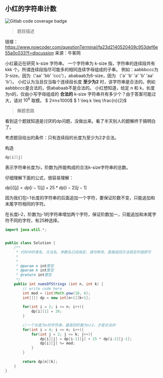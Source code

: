 ## 小红的字符串计数

![Gitlab code coverage badge](https://img.shields.io/badge/难度-中等-yellow)

> 题目描述

链接：https://www.nowcoder.com/questionTerminal/fa23d2140520409c953def6e55a0c033?f=discussion
来源：牛客网

小红最近在研究 k-size 字符串。
 一个字符串为 k-size 指，字符串的连续段共有 kkk 个。所谓连续段指尽可能多的相同连续字母组成的子串。
 例如：aabbbccc为3-size，因为（'aa' 'bb' 'ccc'），ababaab为6-size，因为 （'a' 'b' 'a' 'b' 'aa' 'b'）。
 小红认为当且仅当每个连续段长度 **至少为2** 时，该字符串是合法的。例如aabbbccc是合法的，但ababaab不是合法的。
 小红想知道，给定 n 和 k，长度为n的，仅由小写字母组成的 **合法的** k-size 字符串共有多少个？由于答案可能过大，请对 $10^6$ 取模。
$ 2≤n≤1000$
$ 1 \leq k \leq \frac{n}{2}$

> 解题思路

看到这个题就知道是讨厌的dp问题，没做出来。看了半天别人的题解终于搞明白了。

考虑题目给出的条件：只有连续段的长度为至少为2才合法。

构造

```java
dp[i][j]
```

表示字符串长度为i，阶数为j所能构成的合法k-size字符串的总数。

仔细理解下面的公式，很容易理解：

$dp[i][j] = dp[i-1][j] + 25*dp[i-2][j-1]$

因为我们在i-1长度的字符串的后面追加一个字符，要保证阶数不变，只能追加和末尾字符相同的字符。

在长度i-2，阶数为j-1的字符串增加两个字符，保证阶数加一，只能追加和末尾字符不同的字符，有25种选择。

```java
import java.util.*;


public class Solution {
    /**
     * 代码中的类名、方法名、参数名已经指定，请勿修改，直接返回方法规定的值即可
     *
     * 
     * @param n int整型 
     * @param k int整型 
     * @return int整型
     */
    public int numsOfStrings (int n, int k) {
        // write code here
        int mod = (int)Math.pow(10, 6);
        int[][] dp = new int[n+1][k+1];
        
        for(int i = 2; i <= n; i++){
            dp[i][1] = 26;
        }
        
        //一个长度为n的字符串，最高的阶数为n/2，才是合法的
        for(int i = 4; i <= n; i++){
            for(int j = 2; j <= k; j++){
                dp[i][j] = dp[i-1][j] + 25 * dp[i-2][j-1];
                dp[i][j] %= mod;
            }
        }
        
        return dp[n][k];
    }
}
```

 